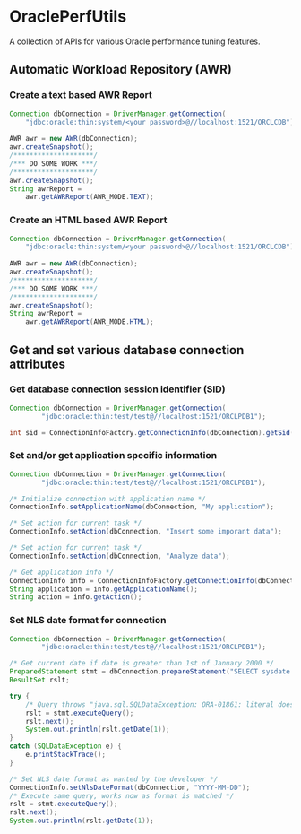 # OraclePerfUtils
A collection of APIs for various Oracle performance tuning features.

## Automatic Workload Repository (AWR)

### Create a text based AWR Report

```java
Connection dbConnection = DriverManager.getConnection(
    "jdbc:oracle:thin:system/<your password>@//localhost:1521/ORCLCDB");
				
AWR awr = new AWR(dbConnection);
awr.createSnapshot();
/********************/
/*** DO SOME WORK ***/
/********************/
awr.createSnapshot();
String awrReport = 
	awr.getAWRReport(AWR_MODE.TEXT);
```

### Create an HTML based AWR Report

```java
Connection dbConnection = DriverManager.getConnection(
    "jdbc:oracle:thin:system/<your password>@//localhost:1521/ORCLCDB");
				
AWR awr = new AWR(dbConnection);
awr.createSnapshot();
/********************/
/*** DO SOME WORK ***/
/********************/
awr.createSnapshot();
String awrReport = 
	awr.getAWRReport(AWR_MODE.HTML);
```

## Get and set various database connection attributes

### Get database connection session identifier (SID)
```java
Connection dbConnection = DriverManager.getConnection(
		"jdbc:oracle:thin:test/test@//localhost:1521/ORCLPDB1");

int sid = ConnectionInfoFactory.getConnectionInfo(dbConnection).getSid();
```

### Set and/or get application specific information

```java
Connection dbConnection = DriverManager.getConnection(
		"jdbc:oracle:thin:test/test@//localhost:1521/ORCLPDB1");

/* Initialize connection with application name */
ConnectionInfo.setApplicationName(dbConnection, "My application");

/* Set action for current task */
ConnectionInfo.setAction(dbConnection, "Insert some imporant data");

/* Set action for current task */
ConnectionInfo.setAction(dbConnection, "Analyze data");

/* Get application info */
ConnectionInfo info = ConnectionInfoFactory.getConnectionInfo(dbConnection);
String application = info.getApplicationName();
String action = info.getAction();
```

### Set NLS date format for connection
```java
Connection dbConnection = DriverManager.getConnection(
		"jdbc:oracle:thin:test/test@//localhost:1521/ORCLPDB1");

/* Get current date if date is greater than 1st of January 2000 */
PreparedStatement stmt = dbConnection.prepareStatement("SELECT sysdate FROM dual WHERE sysdate > '2000-01-01'");
ResultSet rslt;

try {
	/* Query throws "java.sql.SQLDataException: ORA-01861: literal does not match format string" because of incorrect NLS date format*/
	rslt = stmt.executeQuery();
	rslt.next();
	System.out.println(rslt.getDate(1));
}
catch (SQLDataException e) {
	e.printStackTrace();
}

/* Set NLS date format as wanted by the developer */
ConnectionInfo.setNlsDateFormat(dbConnection, "YYYY-MM-DD");
/* Execute same query, works now as format is matched */
rslt = stmt.executeQuery();
rslt.next();
System.out.println(rslt.getDate(1));
```